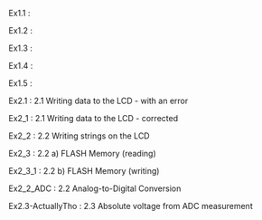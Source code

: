 Ex1.1       :

Ex1.2       :

Ex1.3       :

Ex1.4       :

Ex1.5       :

Ex2.1             : 2.1 Writing data to the LCD - with an error

Ex2_1             : 2.1 Writing data to the LCD - corrected

Ex2_2             : 2.2 Writing strings on the LCD

Ex2_3             : 2.2 a) FLASH Memory (reading)

Ex2_3_1           : 2.2 b) FLASH Memory (writing)

Ex2_2_ADC         : 2.2 Analog-to-Digital Conversion

Ex2.3-ActuallyTho : 2.3 Absolute voltage from ADC measurement
